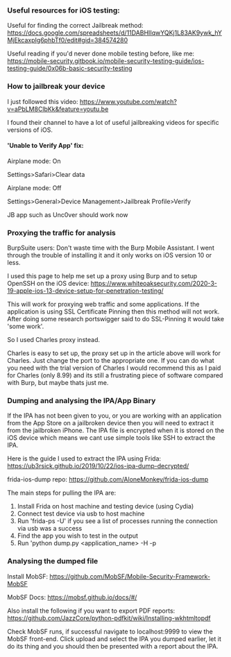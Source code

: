 ### Useful resources for iOS testing: 

Useful for finding the correct Jailbreak method:
https://docs.google.com/spreadsheets/d/11DABHIIqwYQKj1L83AK9ywk_hYMjEkcaxpIg6phbTf0/edit#gid=384574280

Useful reading if you'd never done mobile testing before, like me: 
https://mobile-security.gitbook.io/mobile-security-testing-guide/ios-testing-guide/0x06b-basic-security-testing

### How to jailbreak your device

I just followed this video: https://www.youtube.com/watch?v=aPbLM8ClbKk&feature=youtu.be 

I found their channel to have a lot of useful jailbreaking videos for specific versions of iOS.

#### 'Unable to Verify App' fix: 

Airplane mode: On

Settings>Safari>Clear data

Airplane mode: Off

Settings>General>Device Management>Jailbreak Profile>Verify

JB app such as Unc0ver should work now


### Proxying the traffic for analysis

BurpSuite users: Don't waste time with the Burp Mobile Assistant. I went through the trouble of installing it and it only works on iOS version 10 or less. 

I used this page to help me set up a proxy using Burp and to setup OpenSSH on the iOS device:
https://www.whiteoaksecurity.com/2020-3-19-apple-ios-13-device-setup-for-penetration-testing/

This will work for proxying web traffic and some applications. If the application is using SSL Certificate Pinning then this method will not work. After doing some research portswigger said to do SSL-Pinning it would take 'some work'.

So I used Charles proxy instead. 

Charles is easy to set up, the proxy set up in the article above will work for Charles. Just change the port to the appropriate one. If you can do what you need with the trial version of Charles I would recommend this as I paid for Charles (only 8.99) and its still a frustrating piece of software compared with Burp, but maybe thats just me.

### Dumping and analysing the IPA/App Binary

If the IPA has not been given to you, or you are working with an application from the App Store on a jailbroken device then you will need to extract it from the jailbroken iPhone. The IPA file is encrypted when it is stored on the iOS device which means we cant use simple tools like SSH to extract the IPA. 

Here is the guide I used to extract the IPA using Frida: https://ub3rsick.github.io/2019/10/22/ios-ipa-dump-decrypted/

frida-ios-dump repo: https://github.com/AloneMonkey/frida-ios-dump

The main steps for pulling the IPA are: 
1) Install Frida on host machine and testing device (using Cydia)
2) Connect test device via usb to host machine
3) Run 'frida-ps -U' if you see a list of processes running the connection via usb was a success
4) Find the app you wish to test in the output
5) Run 'python dump.py <application_name> -H <ip-of-testDevice> -p <ssh-port>

### Analysing the dumped file

Install MobSF: https://github.com/MobSF/Mobile-Security-Framework-MobSF

MobSF Docs: https://mobsf.github.io/docs/#/

Also install the following if you want to export PDF reports: https://github.com/JazzCore/python-pdfkit/wiki/Installing-wkhtmltopdf


Check MobSF runs, if successful navigate to localhost:9999 to view the MobSF front-end. Click upload and select the IPA you dumped earlier, let it do its thing and you should then be presented with a report about the IPA. 
